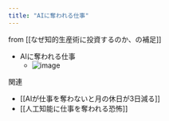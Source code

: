 ```yaml
---
title: "AIに奪われる仕事"
---
```


from [[なぜ知的生産術に投資するのか、の補足]]
- AIに奪われる仕事
    - ![image](https://gyazo.com/c3d2c65c4e2abe2499d3d1e0d0ec39d5/thumb/1000)

関連
- [[AIが仕事を奪わないと月の休日が3日減る]]
- [[人工知能に仕事を奪われる恐怖]]

